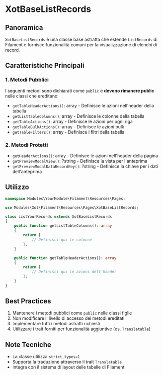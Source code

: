 # XotBaseListRecords

## Panoramica
`XotBaseListRecords` è una classe base astratta che estende `ListRecords` di Filament e fornisce funzionalità comuni per la visualizzazione di elenchi di record.

## Caratteristiche Principali

### 1. Metodi Pubblici
I seguenti metodi sono dichiarati come `public` e **devono rimanere public** nelle classi che ereditano:
- `getTableHeaderActions()`: array - Definisce le azioni nell'header della tabella
- `getListTableColumns()`: array - Definisce le colonne della tabella
- `getTableActions()`: array - Definisce le azioni per ogni riga
- `getTableBulkActions()`: array - Definisce le azioni bulk
- `getTableFilters()`: array - Definisce i filtri della tabella

### 2. Metodi Protetti
- `getHeaderActions()`: array - Definisce le azioni nell'header della pagina
- `getPreviewModalView()`: ?string - Definisce la vista per l'anteprima
- `getPreviewModalDataRecordKey()`: ?string - Definisce la chiave per i dati dell'anteprima

## Utilizzo

```php
namespace Modules\YourModule\Filament\Resources\Pages;

use Modules\Xot\Filament\Resources\Pages\XotBaseListRecords;

class ListYourRecords extends XotBaseListRecords
{
    public function getListTableColumns(): array
    {
        return [
            // Definisci qui le colonne
        ];
    }

    public function getTableHeaderActions(): array
    {
        return [
            // Definisci qui le azioni dell'header
        ];
    }
}
```

## Best Practices
1. Mantenere i metodi pubblici come `public` nelle classi figlie
2. Non modificare il livello di accesso dei metodi ereditati
3. Implementare tutti i metodi astratti richiesti
4. Utilizzare i trait forniti per funzionalità aggiuntive (es. `Translatable`)

## Note Tecniche
- La classe utilizza `strict_types=1`
- Supporta la traduzione attraverso il trait `Translatable`
- Integra con il sistema di layout delle tabelle di Filament 